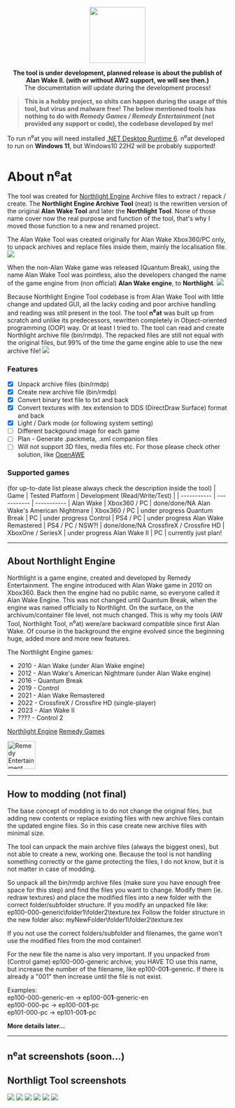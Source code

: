 <p align="center"><img src="/readme_assets/neat_icon.png" width="128"/></p>

<p align="center"><b>The tool is under development, planned release is about the publish of Alan Wake II. (with or without AW2 support, we will see then.)</b><br/> The documentation will update during the development process!</p>

>**This is a hobby project, so shits can happen during the usage of this tool, but virus and malware free!**
**The below mentioned tools has nothing to do with *Remedy Games / Remedy Entertainment* (not provided any support or code), the codebase developed by me!**

To run n<sup>e</sup>at you will need installed [.NET Desktop Runtime 6](https://dotnet.microsoft.com/en-us/download/dotnet/6.0). n<sup>e</sup>at developed to run on **Windows 11**, but Windows10 22H2 will be probably supported!

# About n<sup>e</sup>at

The tool was created for [Northlight Engine](https://www.remedygames.com/northlight) Archive files to extract / repack / create.
The **Northlight Engine Archive Tool** (neat) is the rewritten version of the original **Alan Wake Tool** and later the **Northlight Tool**. None of those name cover now the real purpose and function of the tool, that's why I moved those function to a new and renamed project.

The Alan Wake Tool was created originally for Alan Wake Xbox360/PC only, to unpack archives and replace files inside them, mainly the localisation file.
<img src="/readme_assets/AlanWakeTool.png"/>

When the non-Alan Wake game was released (Quantum Break), using the name Alan Wake Tool was pointless, also the developers changed the name of the game engine from (non official) **Alan Wake engine**, to **Northlight**.
<img src="/readme_assets/NorthlightTool.png"/>

Because Northlight Engine Tool codebase is from Alan Wake Tool with little change and updated GUI, all the lacky coding and poor archive handling and reading was still present in the tool.
The tool **n<sup>e</sup>at** was built up from scratch and unlike its predecessors, rewritten completely in Object-oriented programming (OOP) way. Or at least I tried to.
The tool can read and create Northlight archive file (bin/rmdp). The repacked files are still not equal with the original files, but 99% of the time the game engine able to use the new archive file!
<img src="/readme_assets/neat_main.png"/>

<h3>Features</h3>

- [x] Unpack archive files (bin/rmdp)
- [x] Create new archive file (bin/rmdp)
- [x] Convert binary text file to txt and back
- [x] Convert textures with .tex extension to DDS (DirectDraw Surface) format and back
- [x] Light / Dark mode (or following system setting)
- [ ] Different backgound image for each game
- [ ] Plan - Generate .packmeta, .xml companion files
- [ ] Will not support 3D files, media files etc. For those please check other solution, like [OpenAWE](https://github.com/OpenAWE-Project/OpenAWE)

<h3>Supported games</h3>

(for up-to-date list please always check the description inside the tool)
| Game | Tested Platform | Development (Read/Write/Test) |
| ----------- | ----------- | ----------- |
Alan Wake | Xbox360 / PC | done/done/NA
Alan Wake's American Nightmare | Xbox360 / PC | under progress
Quantum Break | PC | under progress
Control | PS4 / PC | under progress
Alan Wake Remastered | PS4 / PC / NSW?! | done/done/NA
CrossfireX / Crossfire HD | XboxOne / SeriesX | under progress
Alan Wake II | PC | currently just plan!

---
<h2>About Northlight Engine</h2>

Northlight is a game engine, created and developed by Remedy Entertainment.
The engine introduced with Alan Wake game in 2010 on Xbox360. Back then the engine had no public name, so everyone called it Alan Wake Engine. This was not changed until Quantum Break, when the engine was named officially to Northlight. On the surface, on the archivum/container file level, not much changed. This is why my tools (AW Tool, Northlight Tool, n<sup>e</sup>at) were/are backward compatible since first Alan Wake. Of course in the background the engine evolved since the beginning huge, added more and more new features.

The Northlight Engine games:
- 2010 - Alan Wake (under Alan Wake engine)
- 2012 - Alan Wake's American Nightmare (under Alan Wake engine)
- 2016 - Quantum Break
- 2019 - Control 
- 2021 - Alan Wake Remastered
- 2022 - CrossfireX / Crossfire HD (single-player)
- 2023 - Alan Wake II
- ???? - Control 2

[Northlight Engine](https://www.remedygames.com/northlight/)
[Remedy Games](https://www.remedygames.com)

<img src="/readme_assets/remedy_logo.png" alt="Remedy Entertainment" width="64"/>

---
<h2>How to modding (not final)</h2>
The base concept of modding is to do not change the original files, but adding new contents or replace existing files with new archive files contain the updated engine files. So in this case create new archive files with minimal size.

The tool can unpack the main archive files (always the biggest ones), but not able to create a new, working one. Because the tool is not handling something correctly or the game protecting the files, I do not know, but it is not matter in case of modding.

So unpack all the bin/rmdp archive files (make sure you have enough free space for this step) and find the files you want to change. Modify them (ie. redraw textures) and place the modified files into a new folder with the correct folder/subfolder structure.
If you modify an unpacked file like: ep100-000-generic\folder1\folder2\texture.tex
Follow the folder structure in the new folder also: myNewFolder\folder1\folder2\texture.tex

If you not use the correct folders/subfolder and filenames, the game won't use the modified files from the mod container!

For the new file the name is also very important. If you unpacked from (Control game) ep100-000-generic archive, you HAVE TO use this name, but increase the number of the filename, like ep100-00**1**-generic. If there is already a "001" then increase until the file is not exist.

Examples:<br/>
ep100-000-generic-en -> ep100-00**1**-generic-en<br/>
ep100-000-pc -> ep100-00**1**-pc<br/>
ep101-000-pc -> ep101-00**1**-pc<br/>

**More details later...**

---
## n<sup>e</sup>at screenshots (soon...)

<h2>Northligt Tool screenshots</h2>
<img src="/readme_assets/NorthlightTool_AW.png"/> <img src="/readme_assets/NorthlightTool_AWAN.png"/>
<img src="/readme_assets/NorthlightTool_AWRem.png"/> <img src="/readme_assets/NorthlightTool_QB.png"/>
<img src="/readme_assets/NorthlightTool_Ctrl.png"/> <img src="/readme_assets/NorthlightTool_about.png"/>
